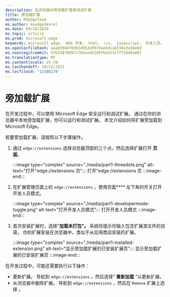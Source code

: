 ```yaml
---
description: 在浏览器中旁加载扩展来测试扩展
title: 旁加载扩展
author: MSEdgeTeam
ms.author: msedgedevrel
ms.date: 09/24/2020
ms.topic: article
ms.prod: microsoft-edge
keywords: microsoft edge， Web 开发， html， css， javascript， 开发人员， 扩展
ms.openlocfilehash: aaa03946f0db5d052e9970ae6d1ab334e3ed6e8d
ms.sourcegitcommit: 97b32870897c702eed52d9fbbd13cfff2046ad87
ms.translationtype: MT
ms.contentlocale: zh-CN
ms.lasthandoff: 10/22/2021
ms.locfileid: "12108239"
---
```

# <a name="sideload-an-extension"></a>旁加载扩展

在开发过程中，可以使用 Microsoft Edge 安全运行和调试扩展。 通过在你的浏览器中本地旁加载扩展，你可以运行和测试扩展。 本文介绍如何将扩展旁加载到Microsoft Edge。

若要旁加载扩展，请按照以下步骤操作。

1.  通过 `edge://extensions` 选择浏览器顶部的三个点，然后选择扩展打开 **页面**。

       :::image type="complex" source="./media/part1-threedots.png" alt-text="打开&quot;edge://extensions 页":::
          打开"edge://extensions 页 :::image-end:::

1.  在扩展管理页面上的 `edge://extensions` ，使用页面**** 左下角的开关打开开发人员模式。

       :::image type="complex" source="./media/part1-developermode-toggle.png" alt-text="打开开发人员模式":::
          打开开发人员模式 :::image-end:::

1.  首次安装扩展时，选择"**加载未打包"。**  系统将提示你输入包含扩展源文件的目录。  你的扩展安装在浏览器中，类似于从应用商店安装的扩展。

       :::image type="complex" source="./media/part1-installed-extension.png" alt-text="显示旁加载扩展的已安装扩展页":::
          显示旁加载扩展的已安装扩展页 :::image-end:::

在开发过程中，可能还需要执行以下操作：
* 更新扩展。  导航到 `edge://extensions` ，然后选择" **重新加载** "以更新扩展。
* 从浏览器中删除扩展。  导航到 `edge://extensions` ，然后在 `Remove` 扩展上选择 。
